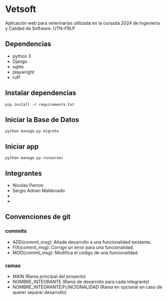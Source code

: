 # Vetsoft

Aplicación web para veterinarias utilizada en la cursada 2024 de Ingeniería y Calidad de Software. UTN-FRLP

## Dependencias

- python 3
- Django
- sqlite
- playwright
- ruff

## Instalar dependencias

`pip install -r requirements.txt`

## Iniciar la Base de Datos

`python manage.py migrate`

## Iniciar app

`python manage.py runserver`

## Integrantes
- Nicolas Pieroni
- Sergio Adrian Maldonado
-
-

## Convenciones de git
### commits
- ADD(commit_msg): Añade desarrollo a una funcionalidad existente.
- FIX(commit_msg): Corrige un error para una funcionalidad.
- MOD(commit_msg): Modifica el código de una funcionalidad.
### ramas
- MAIN (Rama principal del proyecto)
- NOMBRE_INTEGRANTE (Rama de desarrollo para cada integrante)
- NOMBRE_INTEGRANTE/FUNCIONALIDAD (Rama en opcional en caso de querer separar desarrollo)
